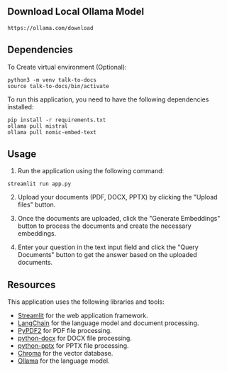 
## Download Local Ollama Model 
```
https://ollama.com/download
```

## Dependencies

To Create virtual environment (Optional):

```
python3 -m venv talk-to-docs
source talk-to-docs/bin/activate
```

To run this application, you need to have the following dependencies installed:

```
pip install -r requirements.txt
ollama pull mistral
ollama pull nomic-embed-text
```


## Usage

1. Run the application using the following command:
```
streamlit run app.py
```
2. Upload your documents (PDF, DOCX, PPTX) by clicking the "Upload files" button.

3. Once the documents are uploaded, click the "Generate Embeddings" button to process the documents and create the necessary embeddings.

4. Enter your question in the text input field and click the "Query Documents" button to get the answer based on the uploaded documents.


## Resources
This application uses the following libraries and tools:

- [Streamlit](https://streamlit.io/) for the web application framework.
- [LangChain](https://langchain.com/) for the language model and document processing.
- [PyPDF2](https://pypi.org/project/PyPDF2/) for PDF file processing.
- [python-docx](https://python-docx.readthedocs.io/) for DOCX file processing.
- [python-pptx](https://python-pptx.readthedocs.io/) for PPTX file processing.
- [Chroma](https://www.trychroma.com/) for the vector database.
- [Ollama](https://www.anthropic.com/models) for the language model.
